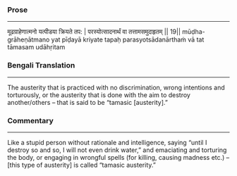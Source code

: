 ### Prose 
 --- 
मूढग्राहेणात्मनो यत्पीडया क्रियते तप: |
परस्योत्सादनार्थं वा तत्तामसमुदाहृतम् || 19||
mūḍha-grāheṇātmano yat pīḍayā kriyate tapaḥ
parasyotsādanārthaṁ vā tat tāmasam udāhṛitam

### Bengali Translation 
 --- 
The austerity that is practiced with no discrimination, wrong intentions and torturously, or the austerity that is done with the aim to destroy another/others – that is said to be “tamasic [austerity].”

### Commentary 
 --- 
Like a stupid person without rationale and intelligence, saying “until I destroy so and so, I will not even drink water,” and emaciating and torturing the body, or engaging in wrongful spells (for killing, causing madness etc.) – [this type of austerity] is called “tamasic austerity.”